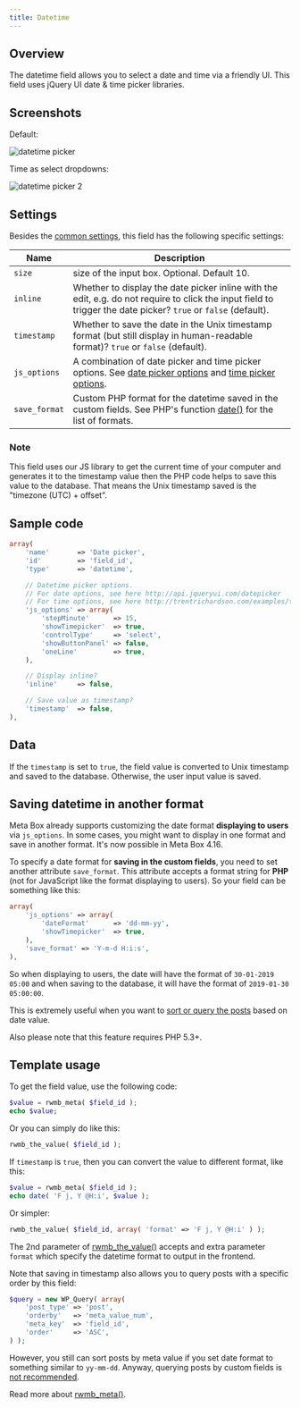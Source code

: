 ```yaml
---
title: Datetime
---
```


## Overview

The datetime field allows you to select a date and time via a friendly UI. This field uses jQuery UI date & time picker libraries.

## Screenshots

Default:

![datetime picker](https://i.imgur.com/VEUfkHo.png)

Time as select dropdowns:

![datetime picker 2](https://i.imgur.com/hoIeOTP.png)

## Settings

Besides the [common settings](/creating-fields-with-code/#field-settings), this field has the following specific settings:

Name | Description
--- | ---
`size` | size of the input box. Optional. Default 10.
`inline` | Whether to display the date picker inline with the edit, e.g. do not require to click the input field to trigger the date picker? `true` or `false` (default).
`timestamp` | Whether to save the date in the Unix timestamp format (but still display in human-readable format)? `true` or `false` (default).
`js_options`| A combination of date picker and time picker options. See [date picker options](http://api.jqueryui.com/datepicker) and [time picker options](http://trentrichardson.com/examples/timepicker/).
`save_format`| Custom PHP format for the datetime saved in the custom fields. See PHP's function [date()](http://php.net/manual/en/function.date.php) for the list of formats.

### Note

This field uses our JS library to get the current time of your computer and generates it to the timestamp value then the PHP code helps to save this value to the database. That means the Unix timestamp saved is the "timezone (UTC) + offset".

## Sample code

```php
array(
    'name'       => 'Date picker',
    'id'         => 'field_id',
    'type'       => 'datetime',

    // Datetime picker options.
    // For date options, see here http://api.jqueryui.com/datepicker
    // For time options, see here http://trentrichardson.com/examples/timepicker/
    'js_options' => array(
        'stepMinute'      => 15,
        'showTimepicker'  => true,
        'controlType'     => 'select',
        'showButtonPanel' => false,
        'oneLine'         => true,
    ),

    // Display inline?
    'inline'     => false,

    // Save value as timestamp?
    'timestamp'  => false,
),
```

## Data

If the `timestamp` is set to `true`, the field value is converted to Unix timestamp and saved to the database. Otherwise, the user input value is saved.

## Saving datetime in another format

Meta Box already supports customizing the date format **displaying to users** via `js_options`. In some cases, you might want to display in one format and save in another format. It's now possible in Meta Box 4.16.

To specify a date format for **saving in the custom fields**, you need to set another attribute `save_format`. This attribute accepts a format string for **PHP** (not for JavaScript like the format displaying to users). So your field can be something like this:

```php
array(
    'js_options' => array(
        'dateFormat'      => 'dd-mm-yy',
        'showTimepicker'  => true,
    ),
    'save_format' => 'Y-m-d H:i:s',
),
```

So when displaying to users, the date will have the format of `30-01-2019 05:00` and when saving to the database, it will have the format of `2019-01-30 05:00:00`.

This is extremely useful when you want to [sort or query the posts](https://metabox.io/get-posts-by-custom-fields-in-wordpress/) based on date value.

Also please note that this feature requires PHP 5.3+.

## Template usage

To get the field value, use the following code:

```php
$value = rwmb_meta( $field_id );
echo $value;
```

Or you can simply do like this:

```php
rwmb_the_value( $field_id );
```

If `timestamp` is `true`, then you can convert the value to different format, like this:

```php
$value = rwmb_meta( $field_id );
echo date( 'F j, Y @H:i', $value );
```

Or simpler:

```php
rwmb_the_value( $field_id, array( 'format' => 'F j, Y @H:i' ) );
```

The 2nd parameter of [rwmb_the_value()](/rwmb-the-value/) accepts and extra parameter `format` which specify the datetime format to output in the frontend.

Note that saving in timestamp also allows you to query posts with a specific order by this field:

```php
$query = new WP_Query( array(
    'post_type' => 'post',
    'orderby'   => 'meta_value_num',
    'meta_key'  => 'field_id',
    'order'     => 'ASC',
) );
```

However, you still can sort posts by meta value if you set date format to something similar to `yy-mm-dd`. Anyway, querying posts by custom fields is [not recommended](https://metabox.io/custom-fields-vs-custom-taxonomies/).

Read more about [rwmb_meta()](/rwmb-meta/).
